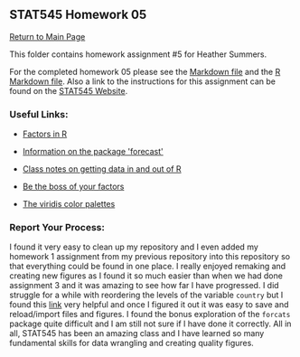 ## STAT545 Homework 05
[Return to Main Page](https://github.com/heathersummers/STAT545-hw-Summers-Heather)

This folder contains homework assignment #5 for Heather Summers.

For the completed homework 05 please see the [Markdown file](https://github.com/heathersummers/STAT545-hw-Summers-Heather/blob/master/hw05/hw05.md) and the [R Markdown file](https://github.com/heathersummers/STAT545-hw-Summers-Heather/blob/master/hw05/hw05.Rmd). Also a link to the instructions for this assignment can be found on the [STAT545 Website](http://stat545.com/hw05_factor-figure-boss-repo-hygiene.html).

### Useful Links:
- [Factors in R](https://www.stat.berkeley.edu/classes/s133/factors.html)

- [Information on the package 'forecast'](https://cran.r-project.org/web/packages/forecast/forecast.pdf)

- [Class notes on getting data in and out of R](http://stat545.com/block026_file-out-in.html)

- [Be the boss of your factors](http://stat545.com/block029_factors.html)

- [The viridis color palettes](https://cran.r-project.org/web/packages/viridis/vignettes/intro-to-viridis.html)

### Report Your Process:
I found it very easy to clean up my repository and I even added my homework 1 assignment from my previous repository into this repository so that everything could be found in one place. I really enjoyed remaking and creating new figures as I found it so much easier than when we had done assignment 3 and it was amazing to see how far I have progressed. I did struggle for a while with reordering the levels of the variable `country` but I found this [link](http://stat545.com/block026_file-out-in.html) very helpful and once I figured it out it was easy to save and reload/import files and figures. I found the bonus exploration of the `forcats` package quite difficult and I am still not sure if I have done it correctly. All in all, STAT545 has been an amazing class and I have learned so many fundamental skills for data wrangling and creating quality figures.  
